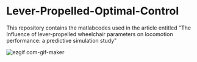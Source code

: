 # Lever-Propelled-Optimal-Control
This repository contains the matlabcodes used in the article entitled "The Influence of lever-propelled wheelchair parameters on locomotion performance: a predictive simulation study"


![ezgif com-gif-maker](https://user-images.githubusercontent.com/43495762/113364028-db2bfc80-9328-11eb-965a-b76881e4eb27.gif)
